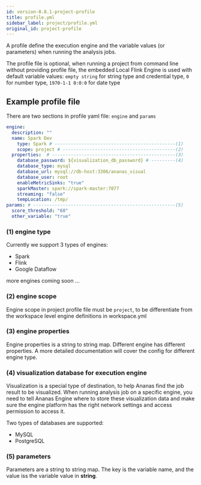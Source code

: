 ```yaml
---
id: version-0.8.1-project-profile
title: profile.yml
sidebar_label: project/profile.yml
original_id: project-profile
---
```


A profile define the execution engine and the variable values (or parameters) when running the analysis jobs.

The profile file is optional, when running a project from command line without providing profile file, the embedded Local Flink Engine is used with default variable values: `empty string` for string type and credential type, `0` for number type, `1970-1-1 0:0:0` for date type

## Example profile file

There are two sections in profile yaml file: `engine` and `params`

```yaml
engine:
  description: ""
  name: Spark Dev
	type: Spark # ---------------------------------------------(1)
	scope: project # ------------------------------------------(2)
  properties:  # ----------------------------------------------(3)
    database_password: ${visualization_db_password} # ---------(4)
    database_type: mysql
    database_url: mysql://db-host:3306/ananas_visual
    database_user: root
    enableMetricSinks: "true"
    sparkMaster: spark://spark-master:7077
    streaming: "false"
    tempLocation: /tmp/
params: # -----------------------------------------------------(5)
  score_threshold: "60" 
  other_variable: "true"
```

### (1) engine type

Currently we support 3 types of engines:

- Spark
- Flink
- Google Dataflow

more engines coming soon ...

### (2) engine scope

Engine scope in project profile file must be `project`, to be differentiate from the workspace level engine definitions in workspace.yml

### (3) engine properties

Engine properties is a string to string map. Different engine has different properties. A more detailed documentation will cover the config for different engine type.

### (4) visualization database for execution engine

Visualization is a special type of destination, to help Ananas find the job result to be visualized. When running analysis job on a specific engine, you need to tell Ananas Engine where to store these visualization data and make sure the engine platform has the right network settings and access permission to access it.

Two types of databases are supported:

- MySQL
- PostgreSQL

### (5) parameters 

Parameters are a string to string map. The key is the variable name, and the value iss the variable value in **string**.

 


